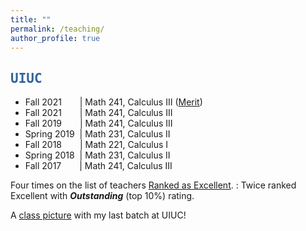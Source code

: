 ```yaml
---
title: ""
permalink: /teaching/
author_profile: true
---
```

<script type="text/javascript"
  src="https://www.maths.nottingham.ac.uk/plp/pmadw/LaTeXMathML.js">
 </script>

## <kbd id="TeachUIUC"><a href="#TeachUIUC" style="text-decoration: none; color: #326496">UIUC</a></kbd>

* Fall 2021 &emsp;&ensp; \| Math 241, Calculus III (<a href="https://merit.illinois.edu/about-merit/" target="_blank">Merit</a>)
* Fall 2021 &emsp;&ensp; \| Math 241, Calculus III
* Fall 2019 &emsp;&ensp; \| Math 241, Calculus III
* Spring 2019 &nbsp;\| Math 231, Calculus II
* Fall 2018 &emsp;&ensp; \| Math 221, Calculus I 
* Spring 2018 &nbsp;\| Math 231, Calculus II 
* Fall 2017 &emsp;&ensp; \| Math 241, Calculus III 

Four times on the list of teachers <a href="https://citl.illinois.edu/citl-101/measurement-evaluation/teaching-evaluation/teaching-evaluations-(ices)/teachers-ranked-as-excellent" target="_blank"> Ranked as Excellent</a>.
  : Twice ranked Excellent with <b>_Outstanding_</b> (top 10%) rating. 

A <a href="http://neerbhardwaj.github.io/images/Merit.jpg" target="_blank">class picture</a> with my last batch at UIUC! 

  

  





  


  
